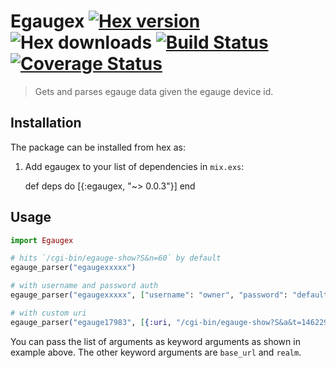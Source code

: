 # Egaugex [![Hex version](https://img.shields.io/hexpm/v/egaugex.svg "Hex version")](https://hex.pm/packages/egaugex) ![Hex downloads](https://img.shields.io/hexpm/dt/egaugex.svg "Hex downloads") [![Build Status](https://semaphoreci.com/api/v1/techgaun/egaugex/branches/master/badge.svg)](https://semaphoreci.com/techgaun/egaugex) [![Coverage Status](https://coveralls.io/repos/github/Brightergy/egaugex/badge.svg?branch=master)](https://coveralls.io/github/Brightergy/egaugex?branch=master)
> Gets and parses egauge data given the egauge device id.

## Installation

The package can be installed from hex as:

  1. Add egaugex to your list of dependencies in `mix.exs`:

        def deps do
          [{:egaugex, "~> 0.0.3"}]
        end

## Usage

```elixir
import Egaugex

# hits `/cgi-bin/egauge-show?S&n=60` by default
egauge_parser("egaugexxxxx")

# with username and password auth
egauge_parser("egaugexxxxx", ["username": "owner", "password": "default"])

# with custom uri
egauge_parser("egauge17983", [{:uri, "/cgi-bin/egauge-show?S&a&t=1462299644"}, {:username, "owner"}, {:password, "default"}])
```

You can pass the list of arguments as keyword arguments as shown in example above. The other keyword arguments are `base_url` and `realm`.
